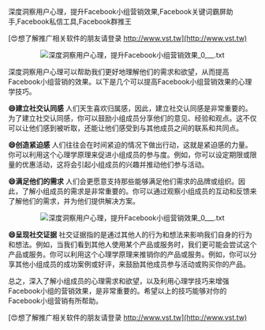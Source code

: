 深度洞察用户心理，提升Facebook小组营销效果,Facebook关键词霸屏助手,Facebook私信工具,Facebook群推王

[😍想了解推广相关软件的朋友请登录 http://www.vst.tw](http://www.vst.tw)

 <center><img src="https://vst.tw/MP4/tuiguang/png/4.png" alt="深度洞察用户心理，提升Facebook小组营销效果_0___.txt"></center>

深度洞察用户心理可以帮助我们更好地理解他们的需求和欲望，从而提高Facebook小组营销的效果。以下是几个可以提高Facebook小组营销效果的心理学技巧。

**😄建立社交认同感**
人们天生喜欢归属感，因此，建立社交认同感是非常重要的。为了建立社交认同感，你可以鼓励小组成员分享他们的意见、经验和观点。这不仅可以让他们感到被听取，还能让他们感受到与其他成员之间的联系和共同点。

**😄创造紧迫感**
人们往往会在时间紧迫的情况下做出行动，这就是紧迫感的力量。你可以利用这个心理学原理来促进小组成员的参与度。例如，你可以设定期限或限量的优惠活动，这将会引起小组成员的兴趣并推动他们参与活动。

**😄满足他们的需求**
人们会更愿意支持那些能够满足他们需求的品牌或组织。因此，了解小组成员的需求是非常重要的。你可以通过观察小组成员的互动和反馈来了解他们的需求，并为他们提供解决方案。

 <center><img src="https://vst.tw/MP4/tuiguang/png/7.png" alt="深度洞察用户心理，提升Facebook小组营销效果_0___.txt"></center>

**😄呈现社交证据**
社交证据指的是通过其他人的行为和想法来影响我们自身的行为和想法。例如，当我们看到其他人使用某个产品或服务时，我们更可能会尝试这个产品或服务。你可以利用这个心理学原理来推销你的产品或服务。例如，你可以分享其他小组成员的成功案例或好评，来鼓励其他成员参与活动或购买你的产品。

总之，深入了解小组成员的心理需求和欲望，以及利用心理学技巧来增强Facebook小组的营销效果，是非常重要的。希望以上的技巧能够对你的Facebook小组营销有所帮助。

[😍想了解推广相关软件的朋友请登录 http://www.vst.tw](http://www.vst.tw)



